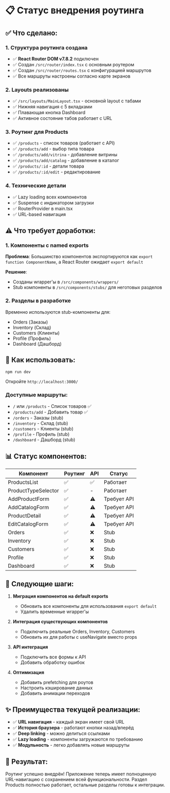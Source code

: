 # 📋 Статус внедрения роутинга

## ✅ Что сделано:

### 1. Структура роутинга создана
- ✅ **React Router DOM v7.8.2** подключен
- ✅ Создан `/src/router/index.tsx` с основным роутером
- ✅ Создан `/src/router/routes.tsx` с конфигурацией маршрутов
- ✅ Все маршруты настроены согласно карте экранов

### 2. Layouts реализованы
- ✅ `/src/layouts/MainLayout.tsx` - основной layout с табами
- ✅ Нижняя навигация с 5 вкладками
- ✅ Плавающая кнопка Dashboard
- ✅ Активное состояние табов работает с URL

### 3. Роутинг для Products
- ✅ `/products` - список товаров (работает с API)
- ✅ `/products/add` - выбор типа товара
- ✅ `/products/add/vitrina` - добавление витрины
- ✅ `/products/add/catalog` - добавление в каталог
- ✅ `/products/:id` - детали товара
- ✅ `/products/:id/edit` - редактирование

### 4. Технические детали
- ✅ Lazy loading всех компонентов
- ✅ Suspense с индикатором загрузки
- ✅ RouterProvider в main.tsx
- ✅ URL-based навигация

## ⚠️ Что требует доработки:

### 1. Компоненты с named exports
**Проблема**: Большинство компонентов экспортируются как `export function ComponentName`, а React Router ожидает `export default`

**Решение**: 
- Созданы wrapper'ы в `/src/components/wrappers/`
- Stub компоненты в `/src/components/stubs/` для неготовых разделов

### 2. Разделы в разработке
Временно используются stub-компоненты для:
- Orders (Заказы)
- Inventory (Склад)
- Customers (Клиенты)  
- Profile (Профиль)
- Dashboard (Дашборд)

## 🚀 Как использовать:

```bash
npm run dev
```

Откройте `http://localhost:3000/`

### Доступные маршруты:
- `/` или `/products` - Список товаров ✅
- `/products/add` - Добавить товар ✅
- `/orders` - Заказы (stub)
- `/inventory` - Склад (stub)
- `/customers` - Клиенты (stub)
- `/profile` - Профиль (stub)
- `/dashboard` - Дашборд (stub)

## 📊 Статус компонентов:

| Компонент | Роутинг | API | Статус |
|-----------|---------|-----|--------|
| ProductsList | ✅ | ✅ | Работает |
| ProductTypeSelector | ✅ | - | Работает |
| AddProductForm | ✅ | ⚠️ | Требует API |
| AddCatalogForm | ✅ | ⚠️ | Требует API |
| ProductDetail | ✅ | ⚠️ | Требует API |
| EditCatalogForm | ✅ | ⚠️ | Требует API |
| Orders | ✅ | ❌ | Stub |
| Inventory | ✅ | ❌ | Stub |
| Customers | ✅ | ❌ | Stub |
| Profile | ✅ | ❌ | Stub |
| Dashboard | ✅ | ❌ | Stub |

## 🔧 Следующие шаги:

1. **Миграция компонентов на default exports**
   - Обновить все компоненты для использования `export default`
   - Удалить временные wrapper'ы

2. **Интеграция существующих компонентов**
   - Подключить реальные Orders, Inventory, Customers
   - Обновить их для работы с useNavigate вместо props

3. **API интеграция**
   - Подключить все формы к API
   - Добавить обработку ошибок

4. **Оптимизация**
   - Добавить prefetching для роутов
   - Настроить кэширование данных
   - Добавить анимации переходов

## ✨ Преимущества текущей реализации:

- ✅ **URL навигация** - каждый экран имеет свой URL
- ✅ **История браузера** - работают кнопки назад/вперёд
- ✅ **Deep linking** - можно делиться ссылками
- ✅ **Lazy loading** - компоненты загружаются по требованию
- ✅ **Модульность** - легко добавлять новые маршруты

## 🎯 Результат:

Роутинг успешно внедрён! Приложение теперь имеет полноценную URL-навигацию с сохранением всей функциональности. Раздел Products полностью работает, остальные разделы готовы к интеграции.